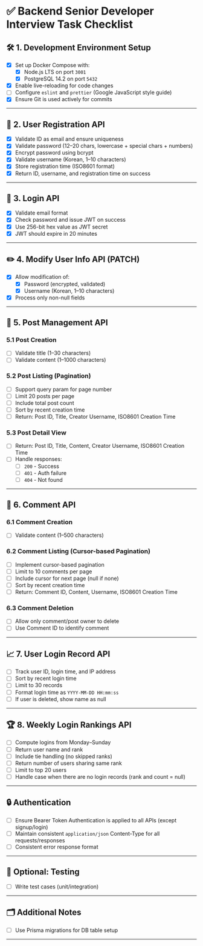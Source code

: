 # ✅ Backend Senior Developer Interview Task Checklist

## 🛠️ 1. Development Environment Setup

- [x] Set up Docker Compose with:
  - [x] Node.js LTS on port `3001`
  - [x] PostgreSQL 14.2 on port `5432`
- [x] Enable live-reloading for code changes
- [ ] Configure `eslint` and `prettier` (Google JavaScript style guide)
- [x] Ensure Git is used actively for commits

---

## 👤 2. User Registration API

- [x] Validate ID as email and ensure uniqueness
- [x] Validate password (12–20 chars, lowercase + special chars + numbers)
- [x] Encrypt password using bcrypt
- [x] Validate username (Korean, 1–10 characters)
- [x] Store registration time (ISO8601 format)
- [x] Return ID, username, and registration time on success

---

## 🔐 3. Login API

- [x] Validate email format
- [x] Check password and issue JWT on success
- [x] Use 256-bit hex value as JWT secret
- [x] JWT should expire in 20 minutes

---

## ✏️ 4. Modify User Info API (PATCH)

- [x] Allow modification of:
  - [x] Password (encrypted, validated)
  - [x] Username (Korean, 1–10 characters)
- [x] Process only non-null fields

---

## 📝 5. Post Management API

### 5.1 Post Creation

- [ ] Validate title (1–30 characters)
- [ ] Validate content (1–1000 characters)

### 5.2 Post Listing (Pagination)

- [ ] Support query param for page number
- [ ] Limit 20 posts per page
- [ ] Include total post count
- [ ] Sort by recent creation time
- [ ] Return: Post ID, Title, Creator Username, ISO8601 Creation Time

### 5.3 Post Detail View

- [ ] Return: Post ID, Title, Content, Creator Username, ISO8601 Creation Time
- [ ] Handle responses:
  - [ ] `200` - Success
  - [ ] `401` - Auth failure
  - [ ] `404` - Not found

---

## 💬 6. Comment API

### 6.1 Comment Creation

- [ ] Validate content (1–500 characters)

### 6.2 Comment Listing (Cursor-based Pagination)

- [ ] Implement cursor-based pagination
- [ ] Limit to 10 comments per page
- [ ] Include cursor for next page (null if none)
- [ ] Sort by recent creation time
- [ ] Return: Comment ID, Content, Username, ISO8601 Creation Time

### 6.3 Comment Deletion

- [ ] Allow only comment/post owner to delete
- [ ] Use Comment ID to identify comment

---

## 📈 7. User Login Record API

- [ ] Track user ID, login time, and IP address
- [ ] Sort by recent login time
- [ ] Limit to 30 records
- [ ] Format login time as `YYYY-MM-DD HH:mm:ss`
- [ ] If user is deleted, show name as null

---

## 🏆 8. Weekly Login Rankings API

- [ ] Compute logins from Monday–Sunday
- [ ] Return user name and rank
- [ ] Include tie handling (no skipped ranks)
- [ ] Return number of users sharing same rank
- [ ] Limit to top 20 users
- [ ] Handle case when there are no login records (rank and count = null)

---

## 🔒 Authentication

- [ ] Ensure Bearer Token Authentication is applied to all APIs (except signup/login)
- [ ] Maintain consistent `application/json` Content-Type for all requests/responses
- [ ] Consistent error response format

---

## 🧪 Optional: Testing

- [ ] Write test cases (unit/integration)

---

## 🗂️ Additional Notes

- [ ] Use Prisma migrations for DB table setup

---
